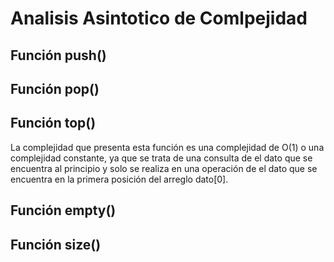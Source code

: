 # Analisis Asintotico de Comlpejidad
## Función push()

## Función pop()

## Función top()

La complejidad que presenta esta función es una complejidad de O(1) o una complejidad constante, ya que se trata de una consulta de el dato que se encuentra al principio y solo se realiza en una operación de el dato que se encuentra en la primera posición del arreglo dato[0].

## Función empty()

## Función size()
